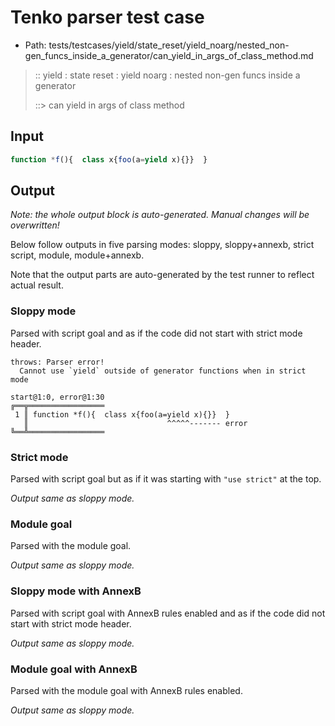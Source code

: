 # Tenko parser test case

- Path: tests/testcases/yield/state_reset/yield_noarg/nested_non-gen_funcs_inside_a_generator/can_yield_in_args_of_class_method.md

> :: yield : state reset : yield noarg : nested non-gen funcs inside a generator
>
> ::> can yield in args of class method

## Input


`````js
function *f(){  class x{foo(a=yield x){}}  }
`````

## Output

_Note: the whole output block is auto-generated. Manual changes will be overwritten!_

Below follow outputs in five parsing modes: sloppy, sloppy+annexb, strict script, module, module+annexb.

Note that the output parts are auto-generated by the test runner to reflect actual result.

### Sloppy mode

Parsed with script goal and as if the code did not start with strict mode header.

`````
throws: Parser error!
  Cannot use `yield` outside of generator functions when in strict mode

start@1:0, error@1:30
╔══╦═════════════════
 1 ║ function *f(){  class x{foo(a=yield x){}}  }
   ║                               ^^^^^------- error
╚══╩═════════════════

`````

### Strict mode

Parsed with script goal but as if it was starting with `"use strict"` at the top.

_Output same as sloppy mode._

### Module goal

Parsed with the module goal.

_Output same as sloppy mode._

### Sloppy mode with AnnexB

Parsed with script goal with AnnexB rules enabled and as if the code did not start with strict mode header.

_Output same as sloppy mode._

### Module goal with AnnexB

Parsed with the module goal with AnnexB rules enabled.

_Output same as sloppy mode._
